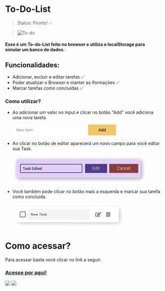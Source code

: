 # To-Do-List

> Status: Pronto! ✅ 

> ![To-do](https://user-images.githubusercontent.com/89931655/153621729-cbcb5f1c-0106-435f-a3cf-4f5fa7af19ac.png)

#### Esse é um To-do-List feito no browser e utiliza o localStorage para simular um banco de dados.

## Funcionalidades:

+ Adicionar, excluir e editar tarefas ✅
+ Poder atualizar o Browser e manter as iformações ✅
+ Marcar tarefas como concluídas ✅

### Como utilizar?

+ Ao adicionar um valor no input e clicar no botão "Add" você adiciona uma nova tarefa.

  ![Input/Button](./img/Button.png)
  
+ Ao clicar no botão de editar aparecerá um novo campo para você editar sua Task.

  ![Edit/Rectangle](./img/Edit-rectangle.png)

+ Você também pode clicar no botão mais a esquerda e marcar sua tarefa como concluída.

  ![Task](./img/Task.png)

# Como acessar?

Para acessar basta você clicar no link a seguir:

<h3><a href="https://www.instagram.com/lucas_whll/">Acesse por aqui!</a></h3>

 <a href="https://www.instagram.com/lucas_whll/" target="_blank"><img src="https://img.shields.io/badge/-Instagram-%23E4405F?style=for-the-badge&logo=instagram&logoColor=white" target="_blank"></a>
    <a href="https://www.linkedin.com/in/lucas-wendell-0271a022a/" target="_blank"><img src="https://img.shields.io/badge/-LinkedIn-%230077B5?style=for-the-badge&logo=linkedin&logoColor=white" target="_blank"></a> 





